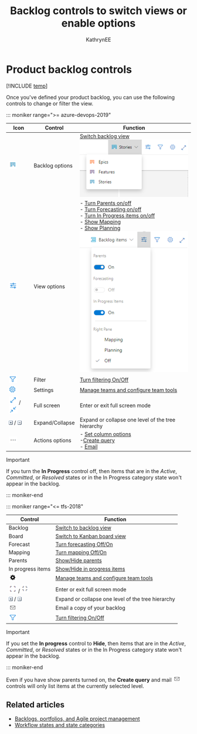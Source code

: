 ﻿---
title: Backlog controls to switch views or enable options
titleSuffix: Azure Boards 
description: Switch views and turn controls on or off from your product or portfolio backlogs for Azure Boards or TFS 
ms.custom: "boards-backlogs, seodec18" 
ms.technology: devops-agile
ms.prod: devops
ms.assetid:  
ms.manager: mijacobs
ms.author: kaelli
author: KathrynEE
ms.topic: reference
monikerRange: '>= tfs-2013'
ms.date: 02/14/2019
---




# Product backlog controls  

[!INCLUDE [temp](../_shared/version-vsts-tfs-all-versions.md)]

<a id="backlog-controls">  </a>

Once you've defined your product backlog, you can use the following controls to change or filter the view. 

::: moniker range=">= azure-devops-2019"

| Icon  | Control                  | Function              |
|---------|------------------------|--------------------|
| ![backlogs](../../media/icons/backlogs.png) | Backlog options  | [Switch backlog view](create-your-backlog.md)<br/>![backlogs menu](media/backlogs-menu.png)    |  
| ![view options](../../media/icons/view-options-icon.png) | View options |- [Turn Parents on/off](organize-backlog.md)<br/>- [Turn Forecasting on/off](../sprints/forecast.md)<br/>- [Turn In Progress items on/off](../sprints/forecast.md)<br/>- [Show Mapping](organize-backlog.md)<br/>- [Show Planning](../sprints/assign-work-sprint.md)<br/>![view options](media/view-options.png) |  
| ![Filter](../media/icons/filter-icon.png) |  Filter | [Turn filtering On/Off](filter-backlogs.md)  |   
| ![Settings icon](../../media/icons/blue-gear.png) | Settings   | [Manage teams and configure team tools](../../organizations/settings/manage-teams.md)  |  
| ![full screen](../../media/icons/full-screen-icon.png) / ![exit full screen](../../media/icons/exit-full-screen-icon.png)  | Full screen | Enter or exit full screen mode  |  
| ![expand icon](../media/icons/expand_icon.png) / ![collapse icon](../media/icons/collapse_icon.png) | Expand/Collapse | Expand or collapse one level of the tree hierarchy |   
| ![actions](../../media/icons/actions-icon.png) | Actions options |- [Set column options](set-column-options.md)<br/>-[Create query](../queries/using-queries.md)<br/>- [Email](../work-items/email-work-items.md)  |  



> [!IMPORTANT]  
> If you turn the **In Progress** control off, then items that are in the *Active*, *Committed*, or *Resolved* states or in the In Progress category state won't appear in the backlog. 

<!---
| In progress items | [Show/Hide in progress items](../sprints/forecast.md)   |
| Board    | [Switch to Kanban board view](../boards/kanban-quickstart.md)  |
| ![mail icon](../media/icons/mail_icon.png)  | Email a copy of your backlog      |
 
-->

::: moniker-end


::: moniker range="<= tfs-2018"

| Control                  | Function                      |
|--------------------------|-------------------------------|
| Backlog  | [Switch to backlog view](create-your-backlog.md)    |
| Board    | [Switch to Kanban board view](../boards/kanban-quickstart.md)  |
| Forecast | [Turn forecasting Off/On](../sprints/forecast.md) |
| Mapping | [Turn mapping Off/On](organize-backlog.md)   |
| Parents | [Show/Hide parents](organize-backlog.md) |
| In progress items | [Show/Hide in progress items](../sprints/forecast.md)   |
| ![Settings icon](../media/icons/team-settings-gear-icon.png)    | [Manage teams and configure team tools](../../organizations/settings/manage-teams.md)  |
| ![full screen icon](../media/icons/fullscreen_icon.png) / ![exit full screen icon](../media/icons/exitfullscreen_icon.png)  | Enter or exit full screen mode      |
| ![expand icon](../media/icons/expand_icon.png) / ![collapse icon](../media/icons/collapse_icon.png)   | Expand or collapse one level of the tree hierarchy    |
| ![mail icon](../media/icons/mail_icon.png)  | Email a copy of your backlog      |
| ![Filter](../media/icons/filter-icon.png)  | [Turn filtering On/Off](filter-backlogs.md)  |  


> [!IMPORTANT]  
> If you set the **In progress** control to **Hide**, then items that are in the *Active*, *Committed*, or *Resolved* states or in the In Progress category state won't appear in the backlog. 

::: moniker-end


Even if you have show parents turned on, the **Create query** and mail ![mail icon](../media/icons/mail_icon.png) controls will only list items at the currently selected level. 
 

## Related articles

- [Backlogs, portfolios, and Agile project management](backlogs-overview.md)  
- [Workflow states and state categories](../work-items/workflow-and-state-categories.md)
